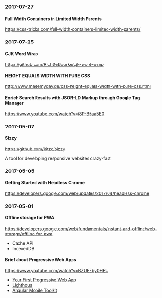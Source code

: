 ### 2017-07-27

#### Full Width Containers in Limited Width Parents

https://css-tricks.com/full-width-containers-limited-width-parents/


### 2017-07-25

#### CJK Word Wrap

https://github.com/RichDeBourke/cjk-word-wrap


#### HEIGHT EQUALS WIDTH WITH PURE CSS

http://www.mademyday.de/css-height-equals-width-with-pure-css.html


#### Enrich Search Results with JSON-LD Markup through Google Tag Manager

https://www.youtube.com/watch?v=i8P-B5aa5E0


### 2017-05-07

#### Sizzy

https://github.com/kitze/sizzy

A tool for developing responsive websites crazy-fast


### 2017-05-05

#### Getting Started with Headless Chrome

https://developers.google.com/web/updates/2017/04/headless-chrome


### 2017-05-01

#### Offline storage for PWA

https://developers.google.com/web/fundamentals/instant-and-offline/web-storage/offline-for-pwa

* Cache API
* IndexedDB

#### Brief about Progressive Web Apps

https://www.youtube.com/watch?v=BZUEEby0HEU

* [Your First Progressive Web App](https://developers.google.com/web/fundamentals/getting-started/codelabs/your-first-pwapp/)
* [Lighthous](https://developers.google.com/web/tools/lighthouse/)
* [Angular Mobile Toolkit](https://github.com/angular/mobile-toolkit)

